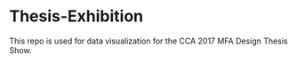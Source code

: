 # Thesis-Exhibition

This repo is used for data visualization for the CCA 2017 MFA Design Thesis Show.
